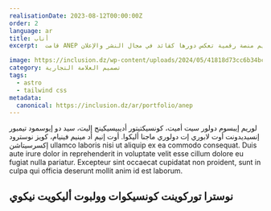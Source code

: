 ```yaml
---
realisationDate: 2023-08-12T00:00:00Z
order: 2
language: ar
title: أناب
excerpt:  قامت ANEP بتكليفنا بمشروع طموح يتمثل في إعادة تصميم هويتها البصرية بالكامل، بما في ذلك إنشاء موقع إلكتروني جديد وإعادة تصميم شعارها. كان الهدف هو تحديث صورة الشركة وتقديم منصة رقمية تعكس دورها كقائد في مجال النشر والإعلان.

image: https://inclusion.dz/wp-content/uploads/2024/05/41818d73cc6b34bcb3dd85115cbffcc0.png
category: تصميم العلامة التجارية
tags:
  - astro
  - tailwind css
metadata:
  canonical: https://inclusion.dz/ar/portfolio/anep
---
```


لوريم إيبسوم دولور سيت أميت، كونسيكتيتور أديبيسيكينج إليت، سيد دو إيوسمود تيمبور إنسيديدونت أوت لابوري إت دولوري ماجنا أليكوا. أوت إنيم أد مينيم فينيام، كويز نوسترود إكسرسيتاشن ullamco laboris nisi ut aliquip ex ea commodo consequat. Duis aute irure dolor in reprehenderit in voluptate velit esse cillum dolore eu fugiat nulla pariatur. Excepteur sint occaecat cupidatat non proident, sunt in culpa qui officia deserunt mollit anim id est laborum.

## نوسترا توركوينت كونسيكوات وولبوت أليكويت نيكوي